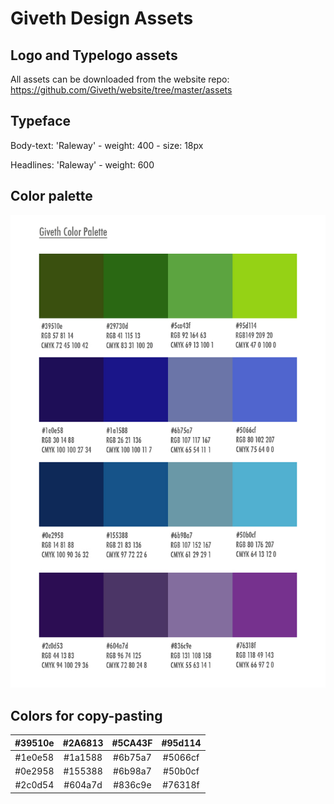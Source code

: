 # Giveth Design Assets

## Logo and Typelogo assets
  All assets can be downloaded from the website repo:
  https://github.com/Giveth/website/tree/master/assets

## Typeface
  Body-text: 'Raleway' - weight: 400 - size: 18px

  Headlines: 'Raleway' - weight: 600

## Color palette

  ![The Giveth Color palette](../images/giveth-color-palette.jpg)

## Colors for copy-pasting

| \#39510e 	| \#2A6813 	| \#5CA43F 	| \#95d114 	|
|:-------:	|:-------:	|:-------:	|:-------:	|
| \#1e0e58 	| \#1a1588 	| \#6b75a7 	| \#5066cf 	|
| \#0e2958 	| \#155388 	| \#6b98a7 	| \#50b0cf 	|
| \#2c0d54 	| \#604a7d 	| \#836c9e 	| \#76318f 	|
